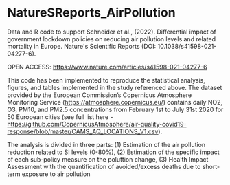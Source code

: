 # NatureSReports_AirPollution
Data and R code to support Schneider et al., (2022). Differential impact of government lockdown policies on reducing air pollution levels and related mortality in Europe. Nature's Scientific Reports (DOI: 10.1038/s41598-021-04277-6).

OPEN ACCESS: https://www.nature.com/articles/s41598-021-04277-6

This code has been implemented to reproduce the statistical analysis, figures, and tables implemented in the study referenced above. The dataset provided by the European Commission’s Copernicus Atmosphere Monitoring Service (https://atmosphere.copernicus.eu/) contains daily NO2, O3, PM10, and PM2.5 concentrations from February 1st to July 31st 2020 for 50 European cities (see full list here - https://github.com/CopernicusAtmosphere/air-quality-covid19-response/blob/master/CAMS_AQ_LOCATIONS_V1.csv).

The analysis is divided in three parts: (1) Estimation of the air pollution reduction related to SI levels (0-80%), (2) Estimation of the specific impact of each sub-policy measure on the poluttion change, (3) Health Impact Assessment with the quantification of avoided/excess deaths due to short-term exposure to air pollution
